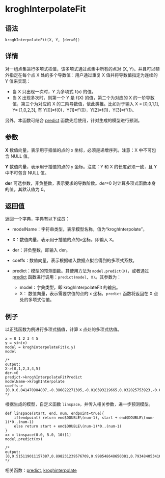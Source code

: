 # kroghInterpolateFit

## 语法

`kroghInterpolateFit(X, Y, [der=0])`

## 详情

对一组点集进行多项式插值，该多项式通过点集中所有的点对 (X, Y)。并且可以额外指定在每个点 X 处的多个导数值：用户通过重复 X 值并将导数值指定为连续的 Y
值来实现：

* 当 X 只出现一次时，Y 为多项式 f(x) 的值。
* 当 X 出现多次时，则第一个 Y 是 f(X) 的值，第二个为对应的 X 的一阶导数值，第三个为对应的 X 的二阶导数值，依此类推。比如对于输入 X =
  [0,0,1,1], Y= [1,0,2,3], 有 Y[0]=f(0)，Y[1]=f'(0)，Y[2]=f(1)，Y[3]=f'(1)。

另外，本函数可结合 [predict](../p/predict.md)
函数先后使用，针对生成的模型进行预测。

## 参数

**X** 数值向量，表示用于插值的点的 x 坐标，必须是递增序列。注意：X 中不可包含 NULL 值。

**Y** 数值向量，表示用于插值的点的 y 坐标。注意：Y 和 X 的长度必须一致，且 Y 中不可包含 NULL 值。

**der** 可选参数，非负整数，表示要求的导数阶数。*der*=0 时计算多项式函数本身的值。其默认值为 0。

## 返回值

返回一个字典，字典有以下成员：

* modelName：字符串类型，表示模型名称，值为“kroghInterpolate”。
* X：数值向量，表示用于插值的点的x坐标，即输入 X。
* der：非负整数，即输入 der。
* coeffs：数值向量，表示根据输入数据点拟合得到的多项式系数。
* predict：模型的预测函数。其使用方法为 `model.predict(X)`，或者通过 [predict](../p/predict.md) 函数进行调用：`predict(model,
  X)`。其参数为：

  + model：字典类型，即 kroghInterpolateFit 的输出。
  + X： 数值向量，表示需要求值的点的 x 坐标，`predict` 函数将返回在 X
    点处的多项式估值。

## 例子

以正弦函数为例进行多项式插值，计算 x
点处的多项式估值。

```
x = 0 1 2 3 4 5
y = sin(x)
model = kroghInterpolateFit(x,y)
model

/*
output:
X->[0,1,2,3,4,5]
der->0
predict->kroghInterpolateFitPredict
modelName->kroghInterpolate
coeffs->[0.0,0.841470984807,-0.386822271395,-0.010393219665,0.032025753923,-0.005411092181,0.0]
*/
```

根据生成的模型，自定义函数
`linspace`，并传入相关参数，进一步预测模型。

```
def linspace(start, end, num, endpoint=true){
	if(endpoint) return end$DOUBLE\(num-1), start + end$DOUBLE\(num-1)*0..(num-1)
	else return start + end$DOUBLE\(num-1)*0..(num-1)
}
xx = linspace(0.0, 5.0, 10)[1]
model.predict(xx)

/*
output:
[0,0.515119011157387,0.898231239576709,0.998548648650381,0.793484053410063,0.354287125066207,-0.188319604452395,-0.678504737959061,-0.969692008469677,-0.958924274663139]
*/
```

相关函数：[predict,](../p/predict.md)
[kroghinterpolate](kroghinterpolate.md)

